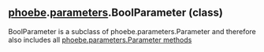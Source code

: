 ## [phoebe](phoebe.md).[parameters](phoebe.parameters.md).BoolParameter (class)

BoolParameter is a subclass of phoebe.parameters.Parameter and therefore also includes all [phoebe.parameters.Parameter methods](phoebe.parameters.Parameter.md)


